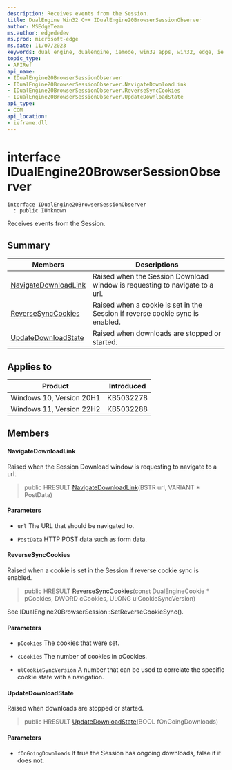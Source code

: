 ```yaml
---
description: Receives events from the Session.
title: DualEngine Win32 C++ IDualEngine20BrowserSessionObserver
author: MSEdgeTeam
ms.author: edgededev
ms.prod: microsoft-edge
ms.date: 11/07/2023
keywords: dual engine, dualengine, iemode, win32 apps, win32, edge, ie mode, edge html, IDualEngine20BrowserSessionObserver
topic_type: 
- APIRef
api_name:
- IDualEngine20BrowserSessionObserver
- IDualEngine20BrowserSessionObserver.NavigateDownloadLink
- IDualEngine20BrowserSessionObserver.ReverseSyncCookies
- IDualEngine20BrowserSessionObserver.UpdateDownloadState
api_type:
- COM
api_location:
- ieframe.dll
---
```


# interface IDualEngine20BrowserSessionObserver

```
interface IDualEngine20BrowserSessionObserver
  : public IUnknown
```

Receives events from the Session.

## Summary

 Members                        | Descriptions
--------------------------------|---------------------------------------------
[NavigateDownloadLink](#navigatedownloadlink) | Raised when the Session Download window is requesting to navigate to a url.
[ReverseSyncCookies](#reversesynccookies) | Raised when a cookie is set in the Session if reverse cookie sync is enabled.
[UpdateDownloadState](#updatedownloadstate) | Raised when downloads are stopped or started.

## Applies to

Product   |Introduced
--------- | ---------
Windows 10, Version 20H1   |KB5032278
Windows 11, Version 22H2   |KB5032288

## Members

#### NavigateDownloadLink

Raised when the Session Download window is requesting to navigate to a url.

> public HRESULT [NavigateDownloadLink](#navigatedownloadlink)(BSTR url, VARIANT * PostData)

#### Parameters
* `url` The URL that should be navigated to. 

* `PostData` HTTP POST data such as form data.

#### ReverseSyncCookies

Raised when a cookie is set in the Session if reverse cookie sync is enabled.

> public HRESULT [ReverseSyncCookies](#reversesynccookies)(const DualEngineCookie * pCookies, DWORD cCookies, ULONG ulCookieSyncVersion)

See IDualEngine20BrowserSession::SetReverseCookieSync(). 
#### Parameters
* `pCookies` The cookies that were set. 

* `cCookies` The number of cookies in pCookies. 

* `ulCookieSyncVersion` A number that can be used to correlate the specific cookie state with a navigation.

#### UpdateDownloadState

Raised when downloads are stopped or started.

> public HRESULT [UpdateDownloadState](#updatedownloadstate)(BOOL fOnGoingDownloads)

#### Parameters
* `fOnGoingDownloads` If true the Session has ongoing downloads, false if it does not.

